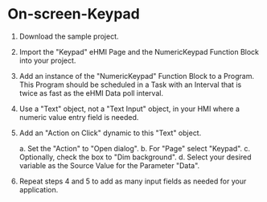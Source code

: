 # On-screen-Keypad

1. Download the sample project.
2. Import the "Keypad" eHMI Page and the NumericKeypad Function Block into your project.
3. Add an instance of the "NumericKeypad" Function Block to a Program.  This Program should be scheduled in a Task with an Interval that is twice as fast as the eHMI Data poll        interval.
4. Use a "Text" object, not a "Text Input" object, in your HMI where a numeric value entry field is needed.
5. Add an "Action on Click" dynamic to this "Text" object.
 
    a. Set the "Action" to "Open dialog".
    b. For "Page" select "Keypad".
    c. Optionally, check the box to "Dim background".
    d. Select your desired variable as the Source Value for the Parameter "Data".
    
6. Repeat steps 4 and 5 to add as many input fields as needed for your application.
